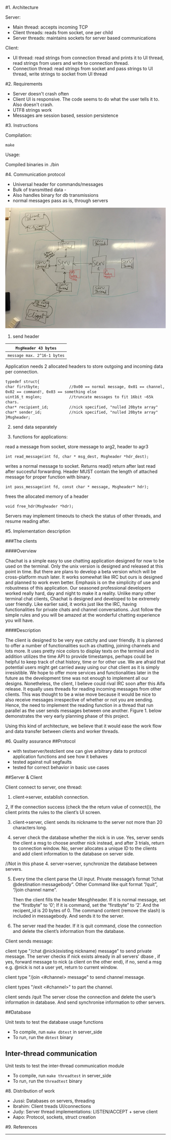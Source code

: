 #1. Architecture

Server:
- Main thread: accepts incoming TCP
- Client threads: reads from socket, one per child
- Server threads: maintains sockets for server based communications

Client:
- UI thread: read strings from connection thread and prints it to UI thread, read strings from users and write to connection thread. 
- Connection thread: read strings from socket and pass strings to UI thread, write strings to socket from UI thread

#2. Requirements

- Server doesn't crash often
- Client UI is responsive. The code seems to do what the user tells it to. Also doesn't crash.
- UTF8 strings work
- Messages are session based, session persistence

#3. Instructions

Compilation:

```
make
```

Usage:

Compiled binaries in ./bin

#4. Communication protocol

- Universal header for commands/messages 
- Bulk of transmitted data - 
- Also handles binary for db transmissions
- normal messages pass as is, through servers


![](https://github.com/Networking-programming-chat/chachat/blob/master/modelpic.jpg)

1. send header

| `MsgHeader 43 bytes`        | 
| ------------- |
| `message max. 2^16-1 bytes` | 


Application needs 2 allocated headers to store outgoing and incoming data per connection.

```
typedef struct{
char firstbyte;				//0x00 == normal message, 0x01 == channel, 0x02 == command!, 0x03 == something else
uint16_t msglen;			//truncate messages to fit 16bit ~65k chars.
char* recipient_id;			//nick specified, "nulled 20byte array"
char* sender_id;			//nick specified, "nulled 20byte array"
}Msgheader;
```

2. send data separately

3. functions for applications:

read a message from socket, store message to arg2, header to agr3
```
int read_message(int fd, char * msg_dest, Msgheader *hdr_dest);
```
writes a normal message to socket. Returns read() return after last read after succesful forwarding. Header MUST contain the length of attached message for proper function with binary.
```
int pass_message(int fd, const char * message, Msgheader* hdr);
```

frees the allocated memory of a header
```
void free_hdr(Msgheader *hdr);
```

Servers may implement timeouts to check the status of other threads, and resume reading after.

#5. Implementation description

###The clients

####Overview

Chachat is a simple easy to use chatting application designed for now to be used on the terminal. Only the unix version is designed and released at this point in time. But there are plans to develop a beta version which will be cross-platform mush later. It works somewhat like IRC but ours is designed and planned to work even better. 
Emphasis is on the simplicity of use and robustness of this application. Our seasoned professional developers worked really hard, day and night to make it a reality. Unlike many other terminal chat clients, Chachat is designed and developed to be extremely user friendly. Like earlier said, it works just like the IRC, having functionalities for private chats and channel conversations. Just follow the simple rules and you will be amazed at the wonderful chatting experience you will have.

####Description

The client is designed to be very eye catchy and user friendly. It is planned to offer a number of functionalities such as chatting, joining channels and lots more. It uses pretty nice colors to display texts on the terminal and in addition utilizes the time API to provide timestamps, perhaps could be helpful to keep track of chat history, time or for other use. We are afraid that potential users might get carried away using our chat client as it is simply irresistible. We hope to offer more services and functionalities later in the future as the development time was not enough to implement all our designs. Nonetheless, the client, I believe could rival IRC soon after this Alfa release.
It equally uses threads for reading incoming messages from other clients. This was thought to be a wise move because it would be nice to also receive messages irrespective of whether or not you are sending. Hence, the need to implement the reading function in a thread that run parallel as the user sends messages between one another. Figure 1. below demonstrates the very early planning phase of this project.

Using this kind of architecture, we believe that it would ease the work flow and data transfer between clients and worker threads.

#6. Quality assurance
##Protocol
- with testserver/testclient one can give arbitrary data to protocol application functions and see how it behaves
- tested against null segfaults
- tested for correct behavior in basic use cases

##Server & Client

Client connect to server, one thread:
 
1. client->server, establish connection.

2, If the connection success (check the the return value of connect()), the client prints the rules to the client’s UI screen. 

3. client->server, client sends its nickname to the server not more than 20 characters long.

4. server check the database whether the nick is in use. Yes, server sends the client a msg to choose another nick instead,
and after 3 trials, return to connection window. No, server allocates a unique ID to the clients and add client information to the database on server side.

//Not in this phase 4. server->server, synchronize the database between servers.

5. Every time the client parse the UI input. Private message’s format ”/chat @destination messagebody“. Other Command like quit format ”/quit”, “/join channel name”.

   Then the client fills the header Mesghheader. If it is normal message, set the “firstbyte” to ‘0’; If it is command, set the “firstbyte” to ‘2’. And the recipent_id is 20 bytes of 0. The command content (remove the slash) is included in messagebody. And sends it to the server.


6. The server read the header. If it is quit command, close the connection and delete the client’s information from the database.

 
Client sends message:

client type "/chat @nick(existing nickname) message" to send private message.
The server checks if nick exists already in all servers' dbase , if yes, forward message to nick (a client on the other end),
if no, send a msg e.g. @nick is not a user yet, return to current window.

client type "/join <#channel> message" to send channel message. 

client types "/exit <#channel>" to part the channel.

client sends /quit
The server close the connection and delete the user’s information in database. And send synchronise information to other servers.

##Database

Unit tests to test the database usage functions

- To compile, run `make dbtest` in server_side
- To run, run the `dbtest` binary

## Inter-thread communication

Unit tests to test the inter-thread communication module

- To compile, run `make threadtest` in server_side
- To run, run the `threadtest` binary

#8. Distribution of work
- Jussi: Databases on servers, threading
- Ibrahim: Client treads UI/connections
- Judy: Server thread implementations: LISTEN/ACCEPT + serve client
- Aapo: Protocol, sockets, struct creation



#9. References






---------




